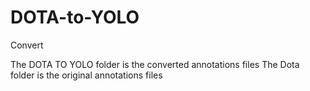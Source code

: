 # DOTA-to-YOLO
Convert

 The DOTA TO YOLO folder is the converted annotations files
 The Dota folder is the original annotations files
